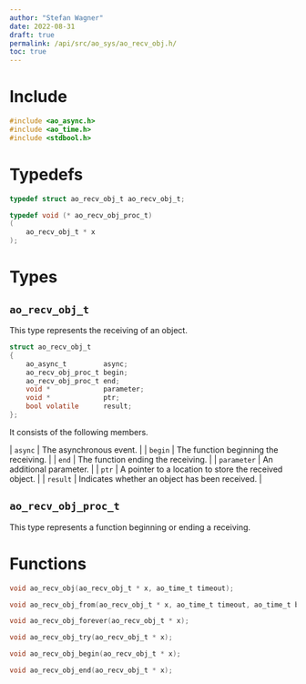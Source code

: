 ```yaml
---
author: "Stefan Wagner"
date: 2022-08-31
draft: true
permalink: /api/src/ao_sys/ao_recv_obj.h/
toc: true
---
```


# Include

```c
#include <ao_async.h>
#include <ao_time.h>
#include <stdbool.h>
```

# Typedefs

```c
typedef struct ao_recv_obj_t ao_recv_obj_t;
```

```c
typedef void (* ao_recv_obj_proc_t)
(
    ao_recv_obj_t * x
);
```

# Types

## `ao_recv_obj_t`

This type represents the receiving of an object.

```c
struct ao_recv_obj_t
{
    ao_async_t         async;
    ao_recv_obj_proc_t begin;
    ao_recv_obj_proc_t end;
    void *             parameter;
    void *             ptr;
    bool volatile      result;
};
```

It consists of the following members.

| `async` | The asynchronous event. |
| `begin` | The function beginning the receiving. |
| `end` | The function ending the receiving. |
| `parameter` | An additional parameter. |
| `ptr` | A pointer to a location to store the received object. |
| `result` | Indicates whether an object has been received. |

## `ao_recv_obj_proc_t`

This type represents a function beginning or ending a receiving.

# Functions

```c
void ao_recv_obj(ao_recv_obj_t * x, ao_time_t timeout);
```

```c
void ao_recv_obj_from(ao_recv_obj_t * x, ao_time_t timeout, ao_time_t beginning);
```

```c
void ao_recv_obj_forever(ao_recv_obj_t * x);
```

```c
void ao_recv_obj_try(ao_recv_obj_t * x);
```

```c
void ao_recv_obj_begin(ao_recv_obj_t * x);
```

```c
void ao_recv_obj_end(ao_recv_obj_t * x);
```
